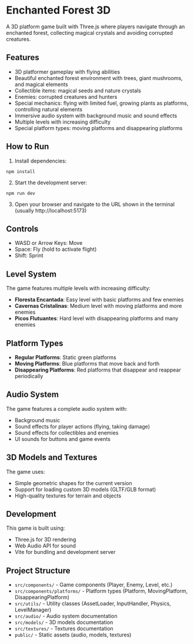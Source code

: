 # Enchanted Forest 3D

A 3D platform game built with Three.js where players navigate through an enchanted forest, collecting magical crystals and avoiding corrupted creatures.

## Features

- 3D platformer gameplay with flying abilities
- Beautiful enchanted forest environment with trees, giant mushrooms, and magical elements
- Collectible items: magical seeds and nature crystals
- Enemies: corrupted creatures and hunters
- Special mechanics: flying with limited fuel, growing plants as platforms, controlling natural elements
- Immersive audio system with background music and sound effects
- Multiple levels with increasing difficulty
- Special platform types: moving platforms and disappearing platforms

## How to Run

1. Install dependencies:
```
npm install
```

2. Start the development server:
```
npm run dev
```

3. Open your browser and navigate to the URL shown in the terminal (usually http://localhost:5173)

## Controls

- WASD or Arrow Keys: Move
- Space: Fly (hold to activate flight)
- Shift: Sprint

## Level System

The game features multiple levels with increasing difficulty:
- **Floresta Encantada**: Easy level with basic platforms and few enemies
- **Cavernas Cristalinas**: Medium level with moving platforms and more enemies
- **Picos Flutuantes**: Hard level with disappearing platforms and many enemies

## Platform Types

- **Regular Platforms**: Static green platforms
- **Moving Platforms**: Blue platforms that move back and forth
- **Disappearing Platforms**: Red platforms that disappear and reappear periodically

## Audio System

The game features a complete audio system with:
- Background music
- Sound effects for player actions (flying, taking damage)
- Sound effects for collectibles and enemies
- UI sounds for buttons and game events

## 3D Models and Textures

The game uses:
- Simple geometric shapes for the current version
- Support for loading custom 3D models (GLTF/GLB format)
- High-quality textures for terrain and objects

## Development

This game is built using:
- Three.js for 3D rendering
- Web Audio API for sound
- Vite for bundling and development server

## Project Structure

- `src/components/` - Game components (Player, Enemy, Level, etc.)
- `src/components/platforms/` - Platform types (Platform, MovingPlatform, DisappearingPlatform)
- `src/utils/` - Utility classes (AssetLoader, InputHandler, Physics, LevelManager)
- `src/audio/` - Audio system documentation
- `src/models/` - 3D models documentation
- `src/textures/` - Textures documentation
- `public/` - Static assets (audio, models, textures) 